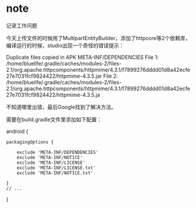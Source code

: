 # note
记录工作问题

今天上传文件的时候用了MultipartEntityBuilder，添加了httpcore等2个依赖库，编译运行的时候，studio出现一个奇怪的错误提示：

Duplicate files copied in APK META-INF/DEPENDENCIES
File 1: /home/bluelife/.gradle/caches/modules-2/files-2.1/org.apache.httpcomponents/httpmime/4.3.1/f7899276dddd01d8a42ecfe27e7031fcf9824422/httpmime-4.3.5.jar
File 2: /home/bluelife/.gradle/caches/modules-2/files-2.1/org.apache.httpcomponents/httpmime/4.3.1/f7899276dddd01d8a42ecfe27e7031fcf9824422/httpmime-4.3.5.ja


不知道哪里出错，最后Google找到了解决方法。

需要在build.gradle文件里添加如下配置：

android {

    packagingOptions {
    
        exclude 'META-INF/DEPENDENCIES'
        exclude 'META-INF/NOTICE'
        exclude 'META-INF/LICENSE'
        exclude 'META-INF/LICENSE.txt'
        exclude 'META-INF/NOTICE.txt'
        
    }
    // ...
    
}
